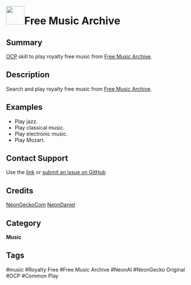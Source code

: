 # <img src='https://freemusicarchive.org/legacy/fma-smaller.jpg' card_color="#FF8600" width="50" style="vertical-align:center">Free Music Archive
## Summary
[OCP](https://github.com/OpenVoiceOS/ovos-ocp-audio-plugin) skill to play royalty free music
from [Free Music Archive](https://freemusicarchive.org/).

## Description
Search and play royalty free music from [Free Music Archive](https://freemusicarchive.org/).

## Examples
- Play jazz.
- Play classical music.
- Play electronic music.
- Play Mozart.

## Contact Support
Use the [link](https://neongecko.com/ContactUs) or [submit an issue on GitHub](https://help.github.com/en/articles/creating-an-issue)

## Credits

[NeonGeckoCom](https://github.com/NeonGeckoCom)
[NeonDaniel](https://github.com/NeonDaniel)

## Category
**Music**

## Tags
#music
#Royalty Free
#Free Music Archive
#NeonAI
#NeonGecko Original
#OCP
#Common Play